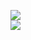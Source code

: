 [![](https://img.shields.io/badge/Made%20With-Github%20Spray-lightgrey.svg?style=for-the-badge&logo=github)](https://github.com/Annihil/github-spray#32179)  
[![](https://i.imgur.com/2DrTn0Z.gif)](https://github.com/Annihil/github-spray)